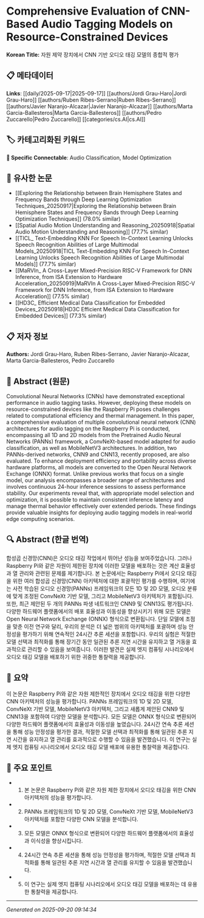 # Comprehensive Evaluation of CNN-Based Audio Tagging Models on Resource-Constrained Devices

**Korean Title:** 자원 제약 장치에서 CNN 기반 오디오 태깅 모델의 종합적 평가

## 📋 메타데이터

**Links**: [[daily/2025-09-17|2025-09-17]] [[authors/Jordi Grau-Haro|Jordi Grau-Haro]] [[authors/Ruben Ribes-Serrano|Ruben Ribes-Serrano]] [[authors/Javier Naranjo-Alcazar|Javier Naranjo-Alcazar]] [[authors/Marta Garcia-Ballesteros|Marta Garcia-Ballesteros]] [[authors/Pedro Zuccarello|Pedro Zuccarello]] [[categories/cs.AI|cs.AI]]

## 🏷️ 카테고리화된 키워드
**🔗 Specific Connectable**: Audio Classification, Model Optimization

## 🔗 유사한 논문
- [[Exploring the Relationship between Brain Hemisphere States and Frequency Bands through Deep Learning Optimization Techniques_20250917|Exploring the Relationship between Brain Hemisphere States and Frequency Bands through Deep Learning Optimization Techniques]] (78.0% similar)
- [[Spatial Audio Motion Understanding and Reasoning_20250918|Spatial Audio Motion Understanding and Reasoning]] (77.7% similar)
- [[TICL_ Text-Embedding KNN For Speech In-Context Learning Unlocks Speech Recognition Abilities of Large Multimodal Models_20250918|TICL Text-Embedding KNN For Speech In-Context Learning Unlocks Speech Recognition Abilities of Large Multimodal Models]] (77.7% similar)
- [[MaRVIn_ A Cross-Layer Mixed-Precision RISC-V Framework for DNN Inference, from ISA Extension to Hardware Acceleration_20250919|MaRVIn A Cross-Layer Mixed-Precision RISC-V Framework for DNN Inference, from ISA Extension to Hardware Acceleration]] (77.5% similar)
- [[HD3C_ Efficient Medical Data Classification for Embedded Devices_20250918|HD3C Efficient Medical Data Classification for Embedded Devices]] (77.3% similar)

## 📋 저자 정보

**Authors:** Jordi Grau-Haro, Ruben Ribes-Serrano, Javier Naranjo-Alcazar, Marta Garcia-Ballesteros, Pedro Zuccarello

## 📄 Abstract (원문)

Convolutional Neural Networks (CNNs) have demonstrated exceptional
performance in audio tagging tasks. However, deploying these models on
resource-constrained devices like the Raspberry Pi poses challenges related to
computational efficiency and thermal management. In this paper, a comprehensive
evaluation of multiple convolutional neural network (CNN) architectures for
audio tagging on the Raspberry Pi is conducted, encompassing all 1D and 2D
models from the Pretrained Audio Neural Networks (PANNs) framework, a
ConvNeXt-based model adapted for audio classification, as well as MobileNetV3
architectures. In addition, two PANNs-derived networks, CNN9 and CNN13,
recently proposed, are also evaluated. To enhance deployment efficiency and
portability across diverse hardware platforms, all models are converted to the
Open Neural Network Exchange (ONNX) format. Unlike previous works that focus on
a single model, our analysis encompasses a broader range of architectures and
involves continuous 24-hour inference sessions to assess performance stability.
Our experiments reveal that, with appropriate model selection and optimization,
it is possible to maintain consistent inference latency and manage thermal
behavior effectively over extended periods. These findings provide valuable
insights for deploying audio tagging models in real-world edge computing
scenarios.

## 🔍 Abstract (한글 번역)

합성곱 신경망(CNN)은 오디오 태깅 작업에서 뛰어난 성능을 보여주었습니다. 그러나 Raspberry Pi와 같은 자원이 제한된 장치에 이러한 모델을 배포하는 것은 계산 효율성과 열 관리와 관련된 문제를 제기합니다. 본 논문에서는 Raspberry Pi에서 오디오 태깅을 위한 여러 합성곱 신경망(CNN) 아키텍처에 대한 포괄적인 평가를 수행하며, 여기에는 사전 학습된 오디오 신경망(PANNs) 프레임워크의 모든 1D 및 2D 모델, 오디오 분류에 맞게 조정된 ConvNeXt 기반 모델, 그리고 MobileNetV3 아키텍처가 포함됩니다. 또한, 최근 제안된 두 개의 PANNs 파생 네트워크인 CNN9 및 CNN13도 평가됩니다. 다양한 하드웨어 플랫폼에서의 배포 효율성과 이동성을 향상시키기 위해 모든 모델은 Open Neural Network Exchange (ONNX) 형식으로 변환됩니다. 단일 모델에 초점을 맞춘 이전 연구와 달리, 우리의 분석은 더 넓은 범위의 아키텍처를 포괄하며 성능 안정성을 평가하기 위해 연속적인 24시간 추론 세션을 포함합니다. 우리의 실험은 적절한 모델 선택과 최적화를 통해 장기간 동안 일관된 추론 지연 시간을 유지하고 열 거동을 효과적으로 관리할 수 있음을 보여줍니다. 이러한 발견은 실제 엣지 컴퓨팅 시나리오에서 오디오 태깅 모델을 배포하기 위한 귀중한 통찰력을 제공합니다.

## 📝 요약

이 논문은 Raspberry Pi와 같은 자원 제한적인 장치에서 오디오 태깅을 위한 다양한 CNN 아키텍처의 성능을 평가합니다. PANNs 프레임워크의 1D 및 2D 모델, ConvNeXt 기반 모델, MobileNetV3 아키텍처, 그리고 새롭게 제안된 CNN9 및 CNN13을 포함하여 다양한 모델을 분석합니다. 모든 모델은 ONNX 형식으로 변환되어 다양한 하드웨어 플랫폼에서의 효율성과 이동성을 높였습니다. 24시간 연속 추론 세션을 통해 성능 안정성을 평가한 결과, 적절한 모델 선택과 최적화를 통해 일관된 추론 지연 시간을 유지하고 열 관리를 효과적으로 수행할 수 있음을 발견했습니다. 이 연구는 실제 엣지 컴퓨팅 시나리오에서 오디오 태깅 모델 배포에 유용한 통찰력을 제공합니다.

## 🎯 주요 포인트

- 1. 본 논문은 Raspberry Pi와 같은 자원 제한 장치에서 오디오 태깅을 위한 CNN 아키텍처의 성능을 평가합니다.

- 2. PANNs 프레임워크의 1D 및 2D 모델, ConvNeXt 기반 모델, MobileNetV3 아키텍처를 포함한 다양한 CNN 모델을 분석합니다.

- 3. 모든 모델은 ONNX 형식으로 변환되어 다양한 하드웨어 플랫폼에서의 효율성과 이식성을 향상시킵니다.

- 4. 24시간 연속 추론 세션을 통해 성능 안정성을 평가하며, 적절한 모델 선택과 최적화를 통해 일관된 추론 지연 시간과 열 관리를 유지할 수 있음을 발견했습니다.

- 5. 이 연구는 실제 엣지 컴퓨팅 시나리오에서 오디오 태깅 모델을 배포하는 데 유용한 통찰력을 제공합니다.

---

*Generated on 2025-09-20 09:14:34*